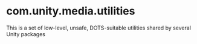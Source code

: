 # com.unity.media.utilities
This is a set of low-level, unsafe, DOTS-suitable utilities shared by several Unity packages

